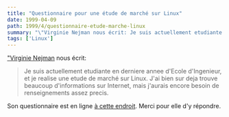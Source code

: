 ```yaml
---
title: "Questionnaire pour une étude de marché sur Linux"
date: 1999-04-09
path: 1999/4/questionnaire-etude-marche-linux
summary: "\"Virginie Nejman nous écrit: Je suis actuellement etudiante en derniere annee d'Ecole d'Ingenieur, et je realise une etude de marché sur Linux."
tags: ['Linux']
---
```


<P>
<A HREF="mailto:vnejman@prologue-software.fr">"Virginie Nejman</A>
nous écrit:
</P>

<BLOCKQUOTE>
Je suis actuellement etudiante en derniere annee d'Ecole d'Ingenieur, et je
realise une etude de marché sur Linux. J'ai bien sur deja trouve beaucoup
d'informations sur Internet, mais j'aurais encore besoin de renseignements
assez precis.
</BLOCKQUOTE>
<P>
Son questionnaire est en ligne <A HREF="http://www.linux-center.org/articles/9904/virginie.txt">à cette
endroit</A>. Merci pour elle d'y répondre.
</P>


